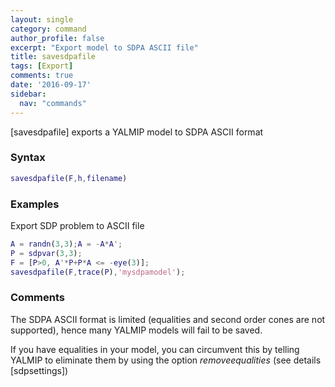 ```yaml
---
layout: single
category: command
author_profile: false
excerpt: "Export model to SDPA ASCII file"
title: savesdpafile
tags: [Export]
comments: true
date: '2016-09-17'
sidebar:
  nav: "commands"
---
```


[savesdpafile] exports a YALMIP model to SDPA ASCII format

### Syntax

````matlab
savesdpafile(F,h,filename)
````

### Examples

Export SDP problem to ASCII file

````matlab
A = randn(3,3);A = -A*A';
P = sdpvar(3,3);
F = [P>0, A'*P+P*A <= -eye(3)];
savesdpafile(F,trace(P),'mysdpamodel');
````

### Comments

The SDPA ASCII format is limited (equalities and second order cones are not supported), hence many YALMIP models will fail to be saved.

If you have equalities in your model, you can circumvent this by telling YALMIP to eliminate them by using the option *removeequalities* (see details [sdpsettings])
